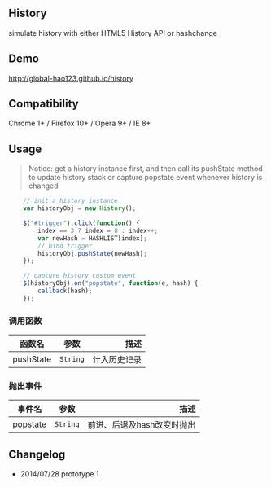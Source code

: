 ## History

simulate history with either HTML5 History API or hashchange

## Demo

http://global-hao123.github.io/history

## Compatibility

Chrome 1+ / Firefox 10+ / Opera 9+ / IE 8+

## Usage

> Notice: get a history instance first, and then call its pushState method to update history stack or capture popstate event whenever history is changed

```javascript
	// init a history instance
    var historyObj = new History();

    $("#trigger").click(function() {
        index == 3 ? index = 0 : index++;
        var newHash = HASHLIST[index];
        // bind trigger
        historyObj.pushState(newHash);
    });

    // capture history custom event
    $(historyObj).on("popstate", function(e, hash) {
        callback(hash);
    });
```

### 调用函数 ###

| 函数名        | 参数 | 描述 |
| ------------- |:--------:| -----:|
| pushState     | `String` | 计入历史记录 |

### 抛出事件 ###
| 事件名        | 参数 | 描述 |
| ------------- |:--------:| -----:|
| popstate     | `String` | 前进、后退及hash改变时抛出 |

## Changelog
* 2014/07/28 prototype 1

